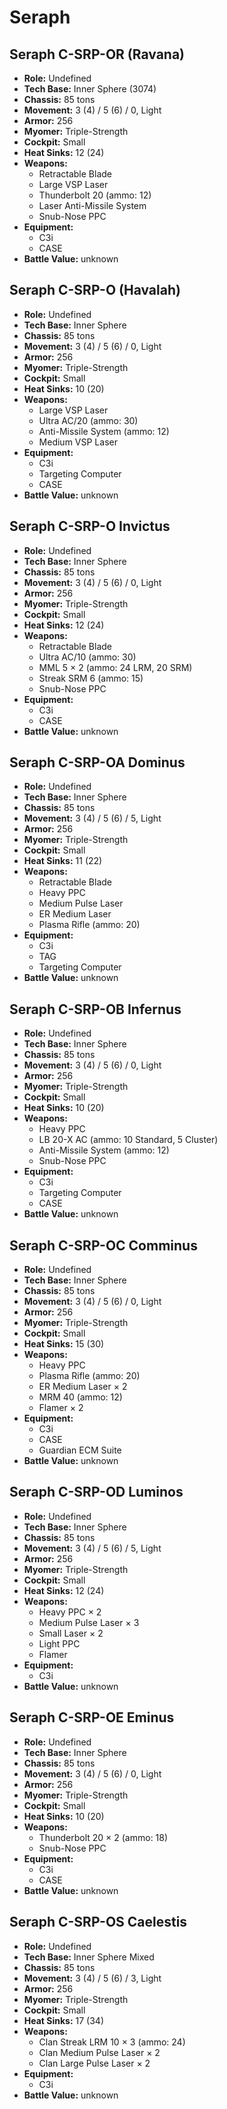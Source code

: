 # Seraph
## Seraph C-SRP-OR (Ravana)
- **Role:** Undefined
- **Tech Base:** Inner Sphere (3074)
- **Chassis:** 85 tons
- **Movement:** 3 (4) / 5 (6) / 0, Light
- **Armor:** 256
- **Myomer:** Triple-Strength
- **Cockpit:** Small
- **Heat Sinks:** 12 (24)
- **Weapons:**
  - Retractable Blade
  - Large VSP Laser
  - Thunderbolt 20 (ammo: 12)
  - Laser Anti-Missile System
  - Snub-Nose PPC
- **Equipment:**
  - C3i
  - CASE
- **Battle Value:** unknown

## Seraph C-SRP-O (Havalah)
- **Role:** Undefined
- **Tech Base:** Inner Sphere
- **Chassis:** 85 tons
- **Movement:** 3 (4) / 5 (6) / 0, Light
- **Armor:** 256
- **Myomer:** Triple-Strength
- **Cockpit:** Small
- **Heat Sinks:** 10 (20)
- **Weapons:**
  - Large VSP Laser
  - Ultra AC/20 (ammo: 30)
  - Anti-Missile System (ammo: 12)
  - Medium VSP Laser
- **Equipment:**
  - C3i
  - Targeting Computer
  - CASE
- **Battle Value:** unknown

## Seraph C-SRP-O Invictus
- **Role:** Undefined
- **Tech Base:** Inner Sphere
- **Chassis:** 85 tons
- **Movement:** 3 (4) / 5 (6) / 0, Light
- **Armor:** 256
- **Myomer:** Triple-Strength
- **Cockpit:** Small
- **Heat Sinks:** 12 (24)
- **Weapons:**
  - Retractable Blade
  - Ultra AC/10 (ammo: 30)
  - MML 5 × 2 (ammo: 24 LRM, 20 SRM)
  - Streak SRM 6 (ammo: 15)
  - Snub-Nose PPC
- **Equipment:**
  - C3i
  - CASE
- **Battle Value:** unknown

## Seraph C-SRP-OA Dominus
- **Role:** Undefined
- **Tech Base:** Inner Sphere
- **Chassis:** 85 tons
- **Movement:** 3 (4) / 5 (6) / 5, Light
- **Armor:** 256
- **Myomer:** Triple-Strength
- **Cockpit:** Small
- **Heat Sinks:** 11 (22)
- **Weapons:**
  - Retractable Blade
  - Heavy PPC
  - Medium Pulse Laser
  - ER Medium Laser
  - Plasma Rifle (ammo: 20)
- **Equipment:**
  - C3i
  - TAG
  - Targeting Computer
- **Battle Value:** unknown

## Seraph C-SRP-OB Infernus
- **Role:** Undefined
- **Tech Base:** Inner Sphere
- **Chassis:** 85 tons
- **Movement:** 3 (4) / 5 (6) / 0, Light
- **Armor:** 256
- **Myomer:** Triple-Strength
- **Cockpit:** Small
- **Heat Sinks:** 10 (20)
- **Weapons:**
  - Heavy PPC
  - LB 20-X AC (ammo: 10 Standard, 5 Cluster)
  - Anti-Missile System (ammo: 12)
  - Snub-Nose PPC
- **Equipment:**
  - C3i
  - Targeting Computer
  - CASE
- **Battle Value:** unknown

## Seraph C-SRP-OC Comminus
- **Role:** Undefined
- **Tech Base:** Inner Sphere
- **Chassis:** 85 tons
- **Movement:** 3 (4) / 5 (6) / 0, Light
- **Armor:** 256
- **Myomer:** Triple-Strength
- **Cockpit:** Small
- **Heat Sinks:** 15 (30)
- **Weapons:**
  - Heavy PPC
  - Plasma Rifle (ammo: 20)
  - ER Medium Laser × 2
  - MRM 40 (ammo: 12)
  - Flamer × 2
- **Equipment:**
  - C3i
  - CASE
  - Guardian ECM Suite
- **Battle Value:** unknown

## Seraph C-SRP-OD Luminos
- **Role:** Undefined
- **Tech Base:** Inner Sphere
- **Chassis:** 85 tons
- **Movement:** 3 (4) / 5 (6) / 5, Light
- **Armor:** 256
- **Myomer:** Triple-Strength
- **Cockpit:** Small
- **Heat Sinks:** 12 (24)
- **Weapons:**
  - Heavy PPC × 2
  - Medium Pulse Laser × 3
  - Small Laser × 2
  - Light PPC
  - Flamer
- **Equipment:**
  - C3i
- **Battle Value:** unknown

## Seraph C-SRP-OE Eminus
- **Role:** Undefined
- **Tech Base:** Inner Sphere
- **Chassis:** 85 tons
- **Movement:** 3 (4) / 5 (6) / 0, Light
- **Armor:** 256
- **Myomer:** Triple-Strength
- **Cockpit:** Small
- **Heat Sinks:** 10 (20)
- **Weapons:**
  - Thunderbolt 20 × 2 (ammo: 18)
  - Snub-Nose PPC
- **Equipment:**
  - C3i
  - CASE
- **Battle Value:** unknown

## Seraph C-SRP-OS Caelestis
- **Role:** Undefined
- **Tech Base:** Inner Sphere Mixed
- **Chassis:** 85 tons
- **Movement:** 3 (4) / 5 (6) / 3, Light
- **Armor:** 256
- **Myomer:** Triple-Strength
- **Cockpit:** Small
- **Heat Sinks:** 17 (34)
- **Weapons:**
  - Clan Streak LRM 10 × 3 (ammo: 24)
  - Clan Medium Pulse Laser × 2
  - Clan Large Pulse Laser × 2
- **Equipment:**
  - C3i
- **Battle Value:** unknown

